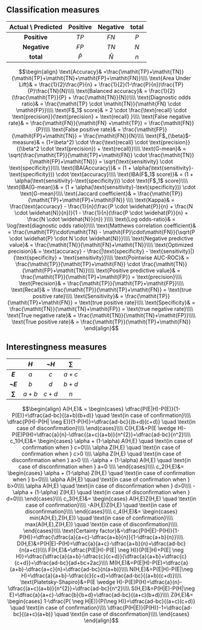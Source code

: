 ## Classification measures

| Actual \\ Predicted   | Positive  | Negative  | total  |
|:-:|:-:|:-:|:-:|
| **Positive**  | $\mathit{TP}$  | $\mathit{FN}$ |  $P$ |
| **Negative**  | $\mathit{FP}$  | $\mathit{TN}$ |  $N$ |
| **total**  |  $\widehat{P}$ | $\widehat{N}$  | $n$  |

$$\begin{align}
  \text{Accuracy}& =\frac{\mathit{TP}+\mathit{TN}}{\mathit{TP}+\mathit{TN}+\mathit{FP}+\mathit{FN}}\\\\
  \text{Area Under Lift}& = \frac{1}{2}\frac{P}{n} + \frac{1}{2}(1-\frac{P}{n})\frac{TP}{P}\frac{TN}{N}\\\\
  \text{Balanced accuracy}& = \frac{1}{2}(\frac{\mathit{TP}}{P} + \frac{\mathit{TN}}{N})\\\\
  \text{Diagnostic odds ratio}& = \frac{\mathit{TP} \cdot \mathit{TN}}{\mathit{FN} \cdot \mathit{FP}}\\\\
  \text{F$_1$ score}& = 2 \cdot \frac{\text{recall} \cdot \text{precision}}{\text{precision} + \text{recall} }\\\\
  \text{False negative rate}& = \frac{\mathit{FN}}{\mathit{FN} +\mathit{TP}} = \frac{\mathit{FN}}{P}\\\\
  \text{False positive rate}& = \frac{\mathit{FP}}{\mathit{FP}+\mathit{TN}} = \frac{\mathit{FN}}{N}\\\\
  \text{F$_{\beta}$-measure}& = (1+\beta^2) \cdot \frac{\text{recall} \cdot \text{precision}}{(\beta^2 \cdot \text{precision}) + \text{recall}}\\\\
  \text{G-mean}& = \sqrt{\frac{\mathit{TP}}{\mathit{TP}+\mathit{FN}} \cdot \frac{\mathit{TN}}{\mathit{FP}+\mathit{TN}}} = \sqrt{\text{sensitivity} \cdot \text{specificity}}\\\\
  \text{IBA(Accuracy)}& = (1 + \alpha(\text{sensitivity}-\text{specificity})) \cdot \text{accuracy}\\\\
  \text{IBA(F$_1$ score)}& = (1 + \alpha(\text{sensitivity}-\text{specificity})) \cdot \text{F$_1$ score}\\\\
  \text{IBA(G-mean)}& =   (1 + \alpha(\text{sensitivity}-\text{specificity})) \cdot \text{G-mean}\\\\
  \text{Jaccard coefficient}& = \frac{\mathit{TP}}{\mathit{TP}+\mathit{FP}+\mathit{FN}} \\\\
  \text{Kappa}& = \frac{\text{accuracy} - \frac{1}{n}(\frac{P \cdot \widehat{P}}{n} + \frac{N \cdot \widehat{N}}{n})}{1 - \frac{1}{n}(\frac{P \cdot \widehat{P}}{n} + \frac{N \cdot \widehat{N}}{n}) }\\\\
  \text{Log odds-ratio}& = \log(\text{diagnostic odds ratio})\\\\
  \text{Matthews correlation coefficient}& = \frac{\mathit{TP}\cdot\mathit{TN} - \mathit{FP}\cdot\mathit{FN}}{\sqrt{P \cdot \widehat{P} \cdot N \cdot \widehat{N}}}\\\\
  \text{Negative predictive value}& = \frac{\mathit{TN}}{\mathit{FN}+\mathit{TN}}\\\\
  \text{Optimized precision}& = \text{accuracy} - \frac{|\text{specificity} - \text{sensitivity}|}{\text{specificity} + \text{sensitivity}}\\\\
  \text{Pointwise AUC-ROC}& = \frac{\mathit{TP}}{\mathit{TP}+\mathit{FN}} \cdot \frac{\mathit{TN}}{\mathit{FP}+\mathit{TN}}\\\\
  \text{Positive predictive value}& = \frac{\mathit{TP}}{\mathit{TP}+\mathit{FP}} = \text{precision}\\\\
  \text{Precision}& = \frac{\mathit{TP}}{\mathit{TP}+\mathit{FP}}\\\\
  \text{Recall}& = \frac{\mathit{TP}}{\mathit{TP}+\mathit{FN}} = \text{true positive rate}\\\\
  \text{Sensitivity}& = \frac{\mathit{TP}}{\mathit{TP}+\mathit{FN}} = \text{true positive rate}\\\\
  \text{Specificity}& = \frac{\mathit{TN}}{\mathit{TN}+\mathit{FP}} = \text{true negative rate}\\\\
  \text{True negative rate}& = \frac{\mathit{TN}}{\mathit{TN}+\mathit{FP}}\\\\
  \text{True positive rate}& = \frac{\mathit{TP}}{\mathit{TP}+\mathit{FN}}
\end{align}$$

## Interestingness measures

|    | $H$  | $\neg H$ | $\sum$  |
|:-:|:-:|:-:|:-:|
| **$E$**       | $a$   | $c$    |  $a+c$ |
| **$\neg E$**  | $b$   | $d$    |  $b+d$ |
| **$\sum$**    | $a+b$ | $c+d$  |  $n$  |

$$\begin{align}
  A(H,E)& =
			\begin{cases}
				\dfrac{P(E|H)-P(E)}{1-P(E)}=\dfrac{ad-bc}{(a+b)(b+d)} \quad \text{in case of confirmation}\\\\
				\dfrac{P(H)-P(H| \neg E)}{1-P(H)}=\dfrac{ad-bc}{(b+d)(c+d)} \quad \text{in case of disconfirmation}\\\\
			\end{cases}\\\\
	C(H,E)&=P(E \wedge H)-P(E)P(H)=\dfrac{a}{n}-\dfrac{(a+c)(a+b)}{n^{2}}=\dfrac{ad-bc}{n^2}\\\\
	c_1(H,E)&=
			\begin{cases}        
				\alpha + (1-\alpha) A(H,E) \quad \text{in case of confirmation when } c=0\\\\
				\alpha Z(H,E) \quad \text{in case of confirmation when } c>0 \\\\
				\alpha Z(H,E) \quad \text{in case of disconfirmation when } a>0 \\\\
				-\alpha + (1-\alpha) A(H,E) \quad \text{in case of disconfirmation when } a=0 \\\\
			\end{cases}\\\\
	c_2(H,E)&=
			\begin{cases}
				\alpha + (1-\alpha) Z(H,E) \quad \text{in case of confirmation when } b=0\\\\
				\alpha A(H,E) \quad \text{in case of confirmation when } b>0\\\\
				\alpha A(H,E) \quad \text{in case of disconfirmation when } d>0\\\\
				-\alpha + (1-\alpha) Z(H,E) \quad \text{in case of disconfirmation when } d=0\\\\
			\end{cases}\\\\
	c_3(H,E)&=
			\begin{cases}
				A(H,E)Z(H,E) \quad \text{in case of confirmation}\\\\
				-A(H,E)Z(H,E) \quad \text{in case of disconfirmation}\\\\
			\end{cases}\\\\
	c_4(H,E)&=
			\begin{cases}
				min(A(H,E),Z(H,E)) \quad \text{in case of confirmation}\\\\
				max(A(H,E),Z(H,E)) \quad \text{in case of disconfirmation}\\\\
			\end{cases}\\\\
	\text{Certainty factor}&=\dfrac{P(H|E)-P(H)}{1-P(H)}=\dfrac{\dfrac{a}{a+c}-\dfrac{a+b}{n}}{1-\dfrac{a+b}{n}}\\\\
	D(H,E)&=P(H|E)-P(H)=\dfrac{a}{a+c}-\dfrac{a+b}{n}=\dfrac{ad-bc}{n(a+c)}\\\\
	F(H,E)&=\dfrac{P(E|H)-P(E| \neg H)}{P(E|H)+P(E| \neg H)}=\dfrac{\dfrac{a}{a+b}-\dfrac{c}{c+d}}{\dfrac{a}{a+b}+\dfrac{c}{c+d}}=\dfrac{ad-bc}{ad+bc+2ac}\\\\
	M(H,E)&=P(E|H)-P(E)=\dfrac{a}{a+b}-\dfrac{a+c}{n}=\dfrac{ad-bc}{n(a+b)}\\\\
	N(H,E)&=P(E|H)-P(E|\neg H)=\dfrac{a}{a+b}-\dfrac{c}{c+d}=\dfrac{ad-bc}{(a+b)(c+d)}\\\\
	\text{Piatetsky-Shapiro}&=P(E \wedge H)-P(E)P(H)=\dfrac{a}{n}-\dfrac{(a+c)(a+b)}{n^{2}}=\dfrac{ad-bc}{n^2}\\\\
	S(H,E)&=P(H|E)-P(H|\neg E)=\dfrac{a}{a+c}-\dfrac{b}{b+d}=\dfrac{ad-bc}{(a+c)(b+d)}\\\\
	Z(H,E)&=
			\begin{cases}
				1-\dfrac{P( \neg H|E)}{P(\neg H)}=\dfrac{ad-bc}{(a+c)(c+d)} \quad \text{in case of confirmation}\\\\
				\dfrac{P(H|E)}{P(H)}-1=\dfrac{ad-bc}{(a+c)(a+b)} \quad \text{in case of disconfirmation}\\\\
			\end{cases}
\end{align}$$

<a href="#" onclick="$('body,html').animate({scrollTop : 0}, 500);" class="return-to-top" title="Scroll to top"><i class="fa fa-chevron-up"></i></a>
